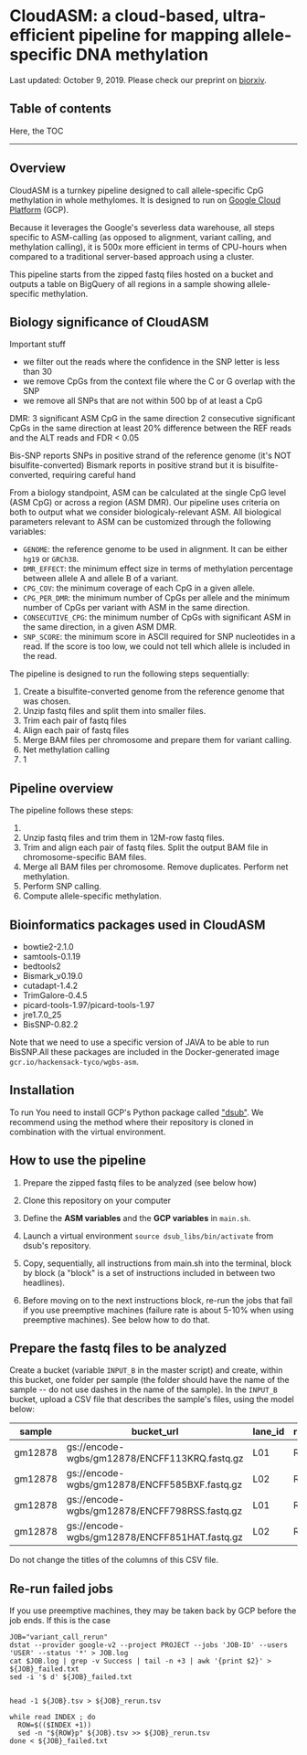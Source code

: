 
# CloudASM: a cloud-based, ultra-efficient pipeline for mapping allele-specific DNA methylation

Last updated: October 9, 2019. Please check our preprint on [biorxiv](https://www.biorxiv.org/).

## Table of contents

Here, the TOC

***********

## Overview

CloudASM is a turnkey pipeline designed to call allele-specific CpG methylation in whole methylomes. It is designed to run on [Google Cloud Platform](https://cloud.google.com/) (GCP). 

Because it leverages the Google's severless data warehouse, all steps specific to ASM-calling (as opposed to alignment, variant calling, and methylation calling), it is 500x more efficient in terms of CPU-hours when compared to a traditional server-based approach using a cluster.

This pipeline starts from the zipped fastq files hosted on a bucket and outputs a table on BigQuery of all regions in a sample showing allele-specific methylation.

## Biology significance of CloudASM

Important stuff
- we filter out the reads where the confidence in the SNP letter is less than 30
- we remove CpGs from the context file where the C or G overlap with the SNP
- we remove all SNPs that are not within 500 bp of at least a CpG


DMR: 
3 significant ASM CpG in the same direction
2 consecutive significant CpGs in the same direction
at least 20% difference between the REF reads and the ALT reads and FDR < 0.05

Bis-SNP reports SNPs in positive strand of the reference genome (it's NOT bisulfite-converted)
Bismark reports in positive strand but it is bisulfite-converted, requiring careful hand



From a biology standpoint, ASM can be calculated at the single CpG level (ASM CpG) or across a region (ASM DMR). Our pipeline uses criteria on both to output what we consider biologicaly-relevant ASM. All biological parameters relevant to ASM can be customized through the following variables:
- `GENOME`: the reference genome to be used in alignment. It can be either `hg19` or `GRCh38`.
- `DMR_EFFECT`: the minimum effect size in terms of methylation percentage between allele A and allele B of a variant.
- `CPG_COV`: the minimum coverage of each CpG in a given allele. 
- `CPG_PER_DMR`: the minimum number of CpGs per allele and the minimum number of CpGs per variant with ASM in the same direction.
- `CONSECUTIVE_CPG`: the minimum number of CpGs with significant ASM in the same direction, in a given ASM DMR.
- `SNP_SCORE`: the minimum score in ASCII required for SNP nucleotides in a read. If the score is too low, we could not tell which allele is included in the read.

The pipeline is designed to run the following steps sequentially:

1. Create a bisulfite-converted genome from the reference genome that was chosen.
1. Unzip fastq files and split them into smaller files.
1. Trim each pair of fastq files
1. Align each pair of fastq files
1. Merge BAM files per chromosome and prepare them for variant calling.
1. Net methylation calling
1. 1 

## Pipeline overview

The pipeline follows these steps:

1. 
2. Unzip fastq files and trim them in 12M-row fastq files.
3. Trim and align each pair of fastq files. Split the output BAM file in chromosome-specific BAM files.
4. Merge all BAM files per chromosome. Remove duplicates. Perform net methylation.
5. Perform SNP calling.
6. Compute allele-specific methylation.

## Bioinformatics packages used in CloudASM

- bowtie2-2.1.0
- samtools-0.1.19
- bedtools2
- Bismark_v0.19.0
- cutadapt-1.4.2
- TrimGalore-0.4.5
- picard-tools-1.97/picard-tools-1.97
- jre1.7.0_25
- BisSNP-0.82.2

Note that we need to use a specific version of JAVA to be able to run BisSNP.All these packages are included in the Docker-generated image `gcr.io/hackensack-tyco/wgbs-asm`.

## Installation

To run You need to install GCP's Python package called ["dsub"](https://github.com/DataBiosphere/dsub). We recommend using the method where their repository is cloned in combination with the virtual environment.

## How to use the pipeline

1. Prepare the zipped fastq files to be analyzed (see below how)

2. Clone this repository on your computer

3. Define the **ASM variables** and the **GCP variables** in `main.sh`.

4. Launch a virtual environment `source dsub_libs/bin/activate` from dsub's repository.

5. Copy, sequentially, all instructions from main.sh into the terminal, block by block (a "block" is a set of instructions included in between two headlines). 

6. Before moving on to the next instructions block, re-run the jobs that fail if you use preemptive machines (failure rate is about 5-10% when using preemptive machines). See below how to do that.

## Prepare the fastq files to be analyzed

Create a bucket (variable `INPUT_B` in the master script) and create, within this bucket, one folder per sample (the folder should have the name of the sample -- do not use dashes in the name of the sample). In the `INPUT_B` bucket, upload a CSV file that describes the sample's files, using the model below:

| sample | bucket_url | lane_id | read_id | file_new_name |
| ------ | ---------- | ------- | ------- | ------------- |
| gm12878 | gs://encode-wgbs/gm12878/ENCFF113KRQ.fastq.gz	| L01 | R2 | gm12878_L01.R2.fastq |
| gm12878 | gs://encode-wgbs/gm12878/ENCFF585BXF.fastq.gz | L02 | R1 | gm12878_L02.R1.fastq |
| gm12878 | gs://encode-wgbs/gm12878/ENCFF798RSS.fastq.gz | L01 | R1 | gm12878_L01.R1.fastq |
| gm12878 | gs://encode-wgbs/gm12878/ENCFF851HAT.fastq.gz | L02 | R2 | gm12878_L02.R2.fastq |

Do not change the titles of the columns of this CSV file.

## Re-run failed jobs

If you use preemptive machines, they may be taken back by GCP before the job ends. If this is the case

```
JOB="variant_call_rerun"
dstat --provider google-v2 --project PROJECT --jobs 'JOB-ID' --users 'USER' --status '*' > JOB.log
cat $JOB.log | grep -v Success | tail -n +3 | awk '{print $2}' > ${JOB}_failed.txt
sed -i '$ d' ${JOB}_failed.txt


head -1 ${JOB}.tsv > ${JOB}_rerun.tsv

while read INDEX ; do
  ROW=$(($INDEX +1))
  sed -n "${ROW}p" ${JOB}.tsv >> ${JOB}_rerun.tsv
done < ${JOB}_failed.txt